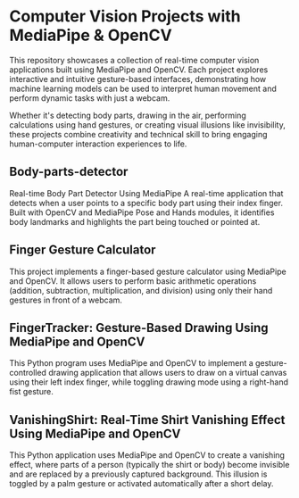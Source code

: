 
# Computer Vision Projects with MediaPipe & OpenCV
This repository showcases a collection of real-time computer vision applications built using MediaPipe and OpenCV. Each project explores interactive and intuitive gesture-based interfaces, demonstrating how machine learning models can be used to interpret human movement and perform dynamic tasks with just a webcam.

Whether it's detecting body parts, drawing in the air, performing calculations using hand gestures, or creating visual illusions like invisibility, these projects combine creativity and technical skill to bring engaging human-computer interaction experiences to life.





## Body-parts-detector
Real-time Body Part Detector Using MediaPipe A real-time application that detects when a user points to a specific body part using their index finger. Built with OpenCV and MediaPipe Pose and Hands modules, it identifies body landmarks and highlights the part being touched or pointed at.

## Finger Gesture Calculator
This project implements a finger-based gesture calculator using MediaPipe and OpenCV. It allows users to perform basic arithmetic operations (addition, subtraction, multiplication, and division) using only their hand gestures in front of a webcam.

## FingerTracker: Gesture-Based Drawing Using MediaPipe and OpenCV
This Python program uses MediaPipe and OpenCV to implement a gesture-controlled drawing application that allows users to draw on a virtual canvas using their left index finger, while toggling drawing mode using a right-hand fist gesture.


## VanishingShirt: Real-Time Shirt Vanishing Effect Using MediaPipe and OpenCV
This Python application uses MediaPipe and OpenCV to create a vanishing effect, where parts of a person (typically the shirt or body) become invisible and are replaced by a previously captured background. This illusion is toggled by a palm gesture or activated automatically after a short delay.

